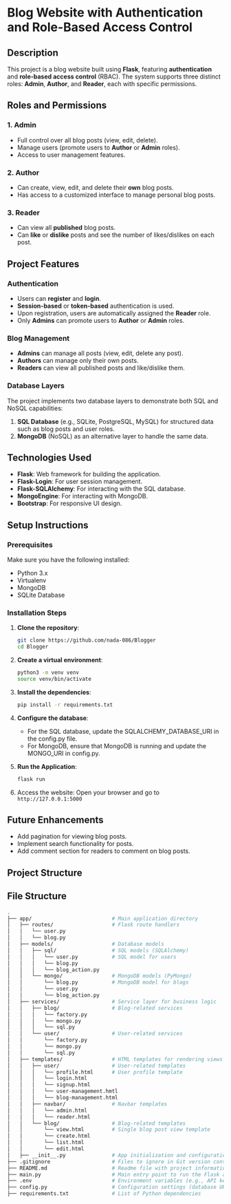 # Blog Website with Authentication and Role-Based Access Control

## Description
This project is a blog website built using **Flask**, featuring **authentication** and **role-based access control** (RBAC). The system supports three distinct roles: **Admin**, **Author**, and **Reader**, each with specific permissions.

## Roles and Permissions

### 1. **Admin**
- Full control over all blog posts (view, edit, delete).
- Manage users (promote users to **Author** or **Admin** roles).
- Access to user management features.

### 2. **Author**
- Can create, view, edit, and delete their **own** blog posts.
- Has access to a customized interface to manage personal blog posts.

### 3. **Reader**
- Can view all **published** blog posts.
- Can **like** or **dislike** posts and see the number of likes/dislikes on each post.

## Project Features

### Authentication
- Users can **register** and **login**.
- **Session-based** or **token-based** authentication is used.
- Upon registration, users are automatically assigned the **Reader** role.
- Only **Admins** can promote users to **Author** or **Admin** roles.

### Blog Management
- **Admins** can manage all posts (view, edit, delete any post).
- **Authors** can manage only their own posts.
- **Readers** can view all published posts and like/dislike them.

### Database Layers
The project implements two database layers to demonstrate both SQL and NoSQL capabilities:
1. **SQL Database** (e.g., SQLite, PostgreSQL, MySQL) for structured data such as blog posts and user roles.
2. **MongoDB** (NoSQL) as an alternative layer to handle the same data.

## Technologies Used
- **Flask**: Web framework for building the application.
- **Flask-Login**: For user session management.
- **Flask-SQLAlchemy**: For interacting with the SQL database.
- **MongoEngine**: For interacting with MongoDB.
- **Bootstrap**: For responsive UI design.

## Setup Instructions

### Prerequisites
Make sure you have the following installed:
- Python 3.x
- Virtualenv
- MongoDB
- SQLite Database 

### Installation Steps

1. **Clone the repository**:
   ```bash
   git clone https://github.com/nada-086/Blogger
   cd Blogger
    ```
2. **Create a virtual environment**:
    ```bash
    python3 -m venv venv
    source venv/bin/activate
    ```
3. **Install the dependencies**:
    ```bash
    pip install -r requirements.txt
    ```
4. **Configure the database**:
    - For the SQL database, update the SQLALCHEMY_DATABASE_URI in the config.py file.
    - For MongoDB, ensure that MongoDB is running and update the MONGO_URI in config.py.

5. **Run the Application**:
    ```bash
    flask run
    ```

6. Access the website: Open your browser and go to `http://127.0.0.1:5000`

## Future Enhancements
- Add pagination for viewing blog posts.
- Implement search functionality for posts.
- Add comment section for readers to comment on blog posts.


## Project Structure
## File Structure

```bash
.
├── app/                          # Main application directory
│   ├── routes/                   # Flask route handlers
│   │   └── user.py    
│   │   └── blog.py
│   ├── models/                   # Database models
│   │   ├── sql/                  # SQL models (SQLAlchemy)
│   │   │   └── user.py           # SQL model for users
│   │   │   └── blog.py
│   │   │   └── blog_action.py
│   │   └── mongo/                # MongoDB models (PyMongo)
│   │       └── blog.py           # MongoDB model for blogs
│   │       └── user.py
│   │       └── blog_action.py
│   ├── services/                 # Service layer for business logic
│   │   ├── blog/                 # Blog-related services
│   │   │   └── factory.py
│   │   │   └── mongo.py
│   │   │   └── sql.py
│   │   └── user/                 # User-related services
│   │       └── factory.py
│   │       └── mongo.py
│   │       └── sql.py
│   ├── templates/                # HTML templates for rendering views
│   │   ├── user/                 # User-related templates
│   │   │   └── profile.html      # User profile template
│   │   │   └── login.html
│   │   │   └── signup.html
│   │   │   └── user-management.hmtl
│   │   │   └── blog-management.html
│   │   ├── navbar/               # Navbar templates
│   │   │   └── admin.html       
│   │   │   └── reader.html
│   │   └── blog/                 # Blog-related templates
│   │       └── view.html         # Single blog post view template
│   │       └── create.html
│   │       └── list.html
│   │       └── edit.html
│   ├── __init__.py               # App initialization and configurations
├── .gitignore                    # Files to ignore in Git version control
├── README.md                     # Readme file with project information (this file)
├── main.py                       # Main entry point to run the Flask application
├── .env                          # Environment variables (e.g., API keys, DB URIs)
├── config.py                     # Configuration settings (database URIs, secret keys)
├── requirements.txt              # List of Python dependencies
```
